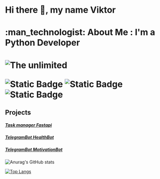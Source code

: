 <h1> Hi there 👋, my name Viktor<h1>




<h1> :man_technologist: About Me :
I'm a Python Developer<h1>

<img src="https://raw.githubusercontent.com/ViktorVersh/ViktorVersh/refs/heads/main/vgif-ru-37752.avif" alt="The unlimited">


![Static Badge](https://img.shields.io/badge/py-python-blue?logo=python) 
![Static Badge](https://img.shields.io/badge/-%20postgresql-%234169E1?logo=postgresql) 
![Static Badge](https://img.shields.io/badge/-%20mysql-%234479A1?logo=mysql)

## Projects
##### [Task manager Fastapi](https://github.com/ViktorVersh/Fastapi)

##### [TelegramBot HealthBot](https://github.com/ViktorVersh/HealthBot)

##### [TelegramBot MotivationBot](https://github.com/ViktorVersh/Motivation)


![Anurag's GitHub stats](https://github-readme-stats.vercel.app/api?username=ViktorVersh&show_icons=true&theme=transparent)

[![Top Langs](https://github-readme-stats.vercel.app/api/top-langs/?username=ViktorVersh&layout=compact&theme=vision-friendly-dark)](https://github.com/anuraghazra/github-readme-stats)


<!---
ViktorVersh/ViktorVersh is a ✨ special ✨ repository because its `README.md` (this file) appears on your GitHub profile.
You can click the Preview link to take a look at your changes.
--->
